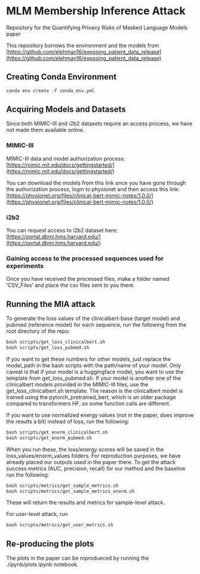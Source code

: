 
# **MLM Membership Inference Attack**

Repository for  the Quantifying Privacy Risks of Masked Language Models paper

This repository borrows the environment and the models from [https://github.com/elehman16/exposing_patient_data_release](https://github.com/elehman16/exposing_patient_data_release)

## Creating  Conda Environment

```markdown
conda env create -f conda_env.yml
```

## Acquiring Models and Datasets

Since both MIMIC-III and i2b2 datasets require an access process, we have not made them available online. 

### MIMIC-III

MIMIC-III data and model authorization process: [https://mimic.mit.edu/docs/gettingstarted/](https://mimic.mit.edu/docs/gettingstarted/)

You can download the models from this link once you have gone through the authorization process, login to physionet and then access this link: [https://physionet.org/files/clinical-bert-mimic-notes/1.0.0/](https://physionet.org/files/clinical-bert-mimic-notes/1.0.0/)

### i2b2

You can request access to i2b2 dataset here: [https://portal.dbmi.hms.harvard.edu/](https://portal.dbmi.hms.harvard.edu/)  

### Gaining access to the processed sequences used for experiments



Once you have received the processed files, make a folder named ‘CSV_Files’ and place the csv files sent to you there.

## Running the MIA attack

To generate the loss values of the clinicalbert-base (target model) and pubmed (reference model) for each sequence, run the following from the root directory of the repo:

```markdown
bash scripts/get_loss_clinicalbert.sh
bash scripts/get_loss_pubmed.sh
```

If you want to get these numbers for other models, just replace the model_path in the bash scripts with the path/name of your model. Only caveat is that if your model is a huggingface model, you want to use the template from get_loss_pubmed.sh. If your model is another one of the clinicalbert models provided in the MIMIC-III files, use the get_loss_clinicalbert.sh template. The reason is  the clinicalbert model is trained using the pytorch_pretrained_bert, which is an older package compared to transformers HF, so some function calls are different. 

 If you want to use normalized energy values (not in the paper, does improve the results a bit) instead of loss, run the following:

```markdown
bash scripts/get_enorm_clinicalbert.sh
bash scripts/get_enorm_pubmed.sh
```

When you run these, the loss/energy scores will be saved in the loss_values/enorm_values folders. For reproduction purposes, we have already placed our outputs used in the paper there. To get the attack success metrics (AUC, precision, recall) for our method and the baseline  run the following: 

```markdown
bash scripts/metrics/get_sample_metrics.sh
bash scripts/metrics/get_sample_metrics_enorm.sh
```

These will return the results and metrics for sample-level attack. 

For user-level attack, run

```markdown
bash scripts/metrics/get_user_metrics.sh
```

## Re-producing the plots

The plots in the paper can be roprodueced by running the  ./ipynb/plots.ipynb notebook.
